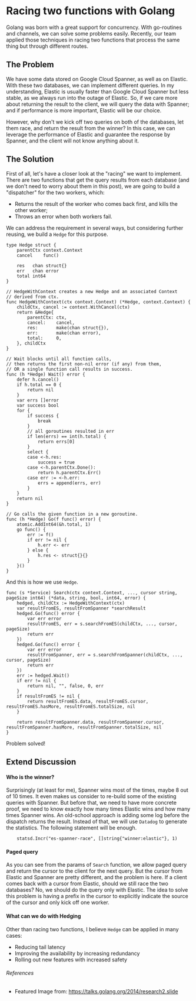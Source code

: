 # Racing two functions with Golang
Golang was born with a great support for concurrency. With go-routines and channels, we can solve some problems easily. Recently, our team applied those techniques in racing two functions that process the same thing but through different routes.


## The Problem
We have some data stored on Google Cloud Spanner, as well as on Elastic. With these two databases, we can implement different queries. In my understanding, Elastic is usually faster than Google Cloud Spanner but less stable, as we always run into the outage of Elastic. So, if we care more about returning the result to the client, we will query the data with Spanner; and if performance is more important, Elastic will be our choice.

However, why don't we kick off two queries on both of the databases, let them race, and return the result from the winner? In this case, we can leverage the performance of Elastic and guarantee the response by Spanner, and the client will not know anything about it. 

## The Solution
First of all, let's have a closer look at the "racing" we want to implement. There are two functions that get the query results from each database (and we don't need to worry about them in this post), we are going to build a "dispatcher" for the two workers, which:

* Returns the result of the worker who comes back first, and kills the other worker;
* Throws an error when both workers fail.

We can address the requirement in several ways, but considering further reusing, we build a `Hedge` for this purpose.
```
type Hedge struct {
	parentCtx context.Context
	cancel    func()

	res   chan struct{}
	err   chan error
	total int64
}

// HedgeWithContext creates a new Hedge and an associated Context 
// derived from ctx.
func HedgeWithContext(ctx context.Context) (*Hedge, context.Context) {
	childCtx, cancel := context.WithCancel(ctx)
	return &Hedge{
		parentCtx: ctx,
		cancel:    cancel,
		res:       make(chan struct{}),
		err:       make(chan error),
		total:     0,
	}, childCtx
}

// Wait blocks until all function calls,
// then returns the first non-nil error (if any) from them, 
// OR a single function call results in success.
func (h *Hedge) Wait() error {
	defer h.cancel()
	if h.total == 0 {
		return nil
	}
	var errs []error
	var success bool
	for {
		if success {
			break
		}
		// all goroutines resulted in err
		if len(errs) == int(h.total) {
			return errs[0]
		}
		select {
		case <-h.res:
			success = true
		case <-h.parentCtx.Done():
			return h.parentCtx.Err()
		case err := <-h.err:
			errs = append(errs, err)
		}
	}
	return nil
}

// Go calls the given function in a new goroutine.
func (h *Hedge) Go(f func() error) {
	atomic.AddInt64(&h.total, 1)
	go func() {
		err := f()
		if err != nil {
			h.err <- err
		} else {
			h.res <- struct{}{}
		}
	}()
}
```

And this is how we use `Hedge`.

```
func (s *Service) Search(ctx context.Context, ..., cursor string, pageSize int64) (*data, string, bool, int64, error) {
	hedged, childCtx := HedgeWithContext(ctx)
	var resultFromES, resultFromSpanner *searchResult
	hedged.Go(func() error {
		var err error
		resultFromES, err = s.searchFromES(childCtx, ..., cursor, pageSize)
		return err
	})
	hedged.Go(func() error {
		var err error
		resultFromSpanner, err = s.searchFromSpanner(childCtx, ..., cursor, pageSize)
		return err
	})
	err := hedged.Wait()
	if err != nil {
		return nil, "", false, 0, err
	}
	if resultFromES != nil {
		return resultFromES.data, resultFromES.cursor, resultFromES.hasMore, resultFromES.totalSize, nil
	}

	return resultFromSpanner.data, resultFromSpanner.cursor, resultFromSpanner.hasMore, resultFromSpanner.totalSize, nil
}
```

Problem solved!

## Extend Discussion
#### Who is the winner?
Surprisingly (at least for me), Spanner wins most of the times, maybe 8 out of 10 times. It even makes us consider to re-build some of the existing queries with Spanner. 
But before that, we need to have more concrete proof, we need to know exactly how many times Elastic wins and how many times Spanner wins. An old-school approach is adding some log before the dispatch returns the result. Instead of that, we will use `Datadog` to generate the statistics. The following statement will be enough.
```
	statsd.Incr("es-spanner-race", []string{"winner:elastic"}, 1)
```

#### Paged query
As you can see from the params of `Search` function, we allow paged query and return the cursor to the client for the next query. But the cursor from Elastic and Spanner are pretty different, and the problem is here. If a client comes back with a cursor from Elastic, should we still race the two databases? No, we should do the query only with Elastic. The idea to solve this problem is having a prefix in the cursor to explicitly indicate the source of the cursor and only kick off one worker.

#### What can we do with Hedging
Other than racing two functions, I believe `Hedge` can be applied in many cases:

* Reducing tail latency
* Improving the availability by increasing redundancy
* Rolling out new features with increased safety


###### References
* Featured Image from: https://talks.golang.org/2014/research2.slide